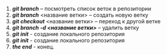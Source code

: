 1. ***git branch*** – посмотреть список веток в репозитории
2. ***git branch*** <название ветки> – создать новую ветку
3. ***git checkout*** <название ветки> – переход к другой ветке
4. ***git branch -d <название ветки>*** – удалить ветку
5. ***git init*** - создание локального репозитория
5. ***git init*** - создание локального репозитория
7. ***the end*** - конец.